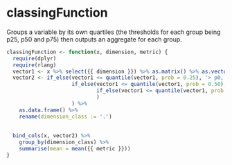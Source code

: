 # classingFunction
Groups a variable by its own quartiles (the thresholds for each group being p25, p50 and p75) then outputs an aggregate for each group.

```r
classingFunction <- function(x, dimension, metric) {
  require(dplyr)
  require(rlang)
  vector1 <- x %>% select({{ dimension }}) %>% as.matrix() %>% as.vector()
  vector2 <- if_else(vector1 <= quantile(vector1, prob = 0.25), '> p0, <= p25',
                     if_else(vector1 <= quantile(vector1, prob = 0.50), '> p25, <= p50',
                             if_else(vector1 <= quantile(vector1, prob = 0.75), '> p50, <= p75', '> p75, <= p99')
                             )
                     ) %>%
    as.data.frame() %>%
    rename(dimension_class := '.') 
    
  
  bind_cols(x, vector2) %>% 
    group_by(dimension_class) %>% 
    summarise(mean = mean({{ metric }}))
}
```
